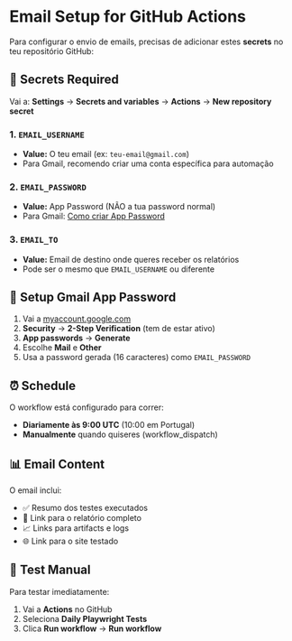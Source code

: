 # Email Setup for GitHub Actions

Para configurar o envio de emails, precisas de adicionar estes **secrets** no teu repositório GitHub:

## 📧 Secrets Required

Vai a: **Settings** → **Secrets and variables** → **Actions** → **New repository secret**

### 1. `EMAIL_USERNAME`
- **Value:** O teu email (ex: `teu-email@gmail.com`)
- Para Gmail, recomendo criar uma conta específica para automação

### 2. `EMAIL_PASSWORD` 
- **Value:** App Password (NÃO a tua password normal)
- Para Gmail: [Como criar App Password](https://support.google.com/accounts/answer/185833)

### 3. `EMAIL_TO`
- **Value:** Email de destino onde queres receber os relatórios
- Pode ser o mesmo que `EMAIL_USERNAME` ou diferente

## 🔧 Setup Gmail App Password

1. Vai a [myaccount.google.com](https://myaccount.google.com)
2. **Security** → **2-Step Verification** (tem de estar ativo)
3. **App passwords** → **Generate**
4. Escolhe **Mail** e **Other**
5. Usa a password gerada (16 caracteres) como `EMAIL_PASSWORD`

## ⏰ Schedule

O workflow está configurado para correr:
- **Diariamente às 9:00 UTC** (10:00 em Portugal)
- **Manualmente** quando quiseres (workflow_dispatch)

## 📊 Email Content

O email inclui:
- ✅ Resumo dos testes executados
- 🔗 Link para o relatório completo
- 📈 Links para artifacts e logs
- 🌐 Link para o site testado

## 🧪 Test Manual

Para testar imediatamente:
1. Vai a **Actions** no GitHub
2. Seleciona **Daily Playwright Tests**
3. Clica **Run workflow** → **Run workflow**
